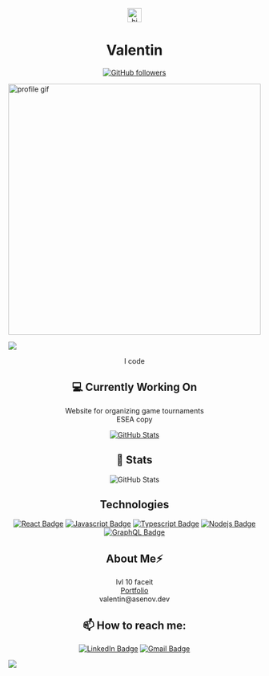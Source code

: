 
<p align="center">
  <img src="https://user-images.githubusercontent.com/1303154/88677602-1635ba80-d120-11ea-84d8-d263ba5fc3c0.gif" width="28px" height="28px" alt="hi">
  <br>
  <h1 align="center">Valentin</h1>
  <p align="center">
    <a href="https://github.com/alt-plus-f4?tab=followers">
      <img src="https://img.shields.io/github/followers/alt-plus-f4.svg?style=social&label=Follow" alt="GitHub followers" />
    </a>
  </p>
</p>

 <img src="https://github.com/user-attachments/assets/5fb09a87-f9ee-416b-853e-739d5f6079a6" alt="profile gif" width="100%" height="500px">

![](https://komarev.com/ghpvc/?username=alt-plus-f4&style=for-the-badge)

<p align="center">
  I code

<h2 align="center">💻 Currently Working On</h2>

<p align="center">
  Website for organizing game tournaments<br>
  ESEA copy
</p>
<p align="center">
  <a href="https://github.com/alt-plus-f4/tournler">
    <img src="https://github-readme-stats.vercel.app/api/pin/?username=alt-plus-f4&repo=tournler" alt="GitHub Stats" />
  </a>
</p>

<h2 align="center">👀 Stats</h2>

<p align="center">
  <img src="https://github-readme-streak-stats.herokuapp.com/?user=alt-plus-f4" alt="GitHub Stats" />
</p>

<h2 align="center">Technologies</h2>

<p align="center">
  <a href="#"><img src="https://img.shields.io/badge/-React-61DBFB?style=for-the-badge&labelColor=black&logo=react&logoColor=61DBFB" alt="React Badge"/></a>
  <a href="#"><img src="https://img.shields.io/badge/-Javascript-F0DB4F?style=for-the-badge&labelColor=black&logo=javascript&logoColor=F0DB4F" alt="Javascript Badge"/></a>
  <a href="#"><img src="https://img.shields.io/badge/-Typescript-007acc?style=for-the-badge&labelColor=black&logo=typescript&logoColor=007acc" alt="Typescript Badge"/></a>
  <a href="#"><img src="https://img.shields.io/badge/-Nodejs-3C873A?style=for-the-badge&labelColor=black&logo=node.js&logoColor=3C873A" alt="Nodejs Badge"/></a>
  <a href="#"><img src="https://img.shields.io/badge/-GraphQl-e535ab?style=for-the-badge&labelColor=black&logo=graphql&logoColor=e535ab" alt="GraphQL Badge"/></a>
</p>

<h2 align="center">About Me⚡</h2>

<p align="center">
   lvl 10 faceit 
  <br>
  <a href="https://assenov.me">Portfolio</a>
  <br>
  <a>valentin@asenov.dev</a>
</p>

<h2 align="center">📫 How to reach me:</h2>

<p align="center">
  <a href="https://www.linkedin.com/in/valentin-assenov"><img src="https://img.shields.io/badge/LinkedIn-0077B5?style=for-the-badge&logo=linkedin&logoColor=white" alt="LinkedIn Badge"/></a>
  <a href="mailto:ConnectWith@valentin.p.asenov.2020@elsys-bg.org"><img src="https://img.shields.io/badge/Gmail-D14836?style=for-the-badge&logo=gmail&logoColor=white" alt="Gmail Badge"/></a>
</p>

![](https://hit.yhype.me/github/profile?user_id=79216061)
